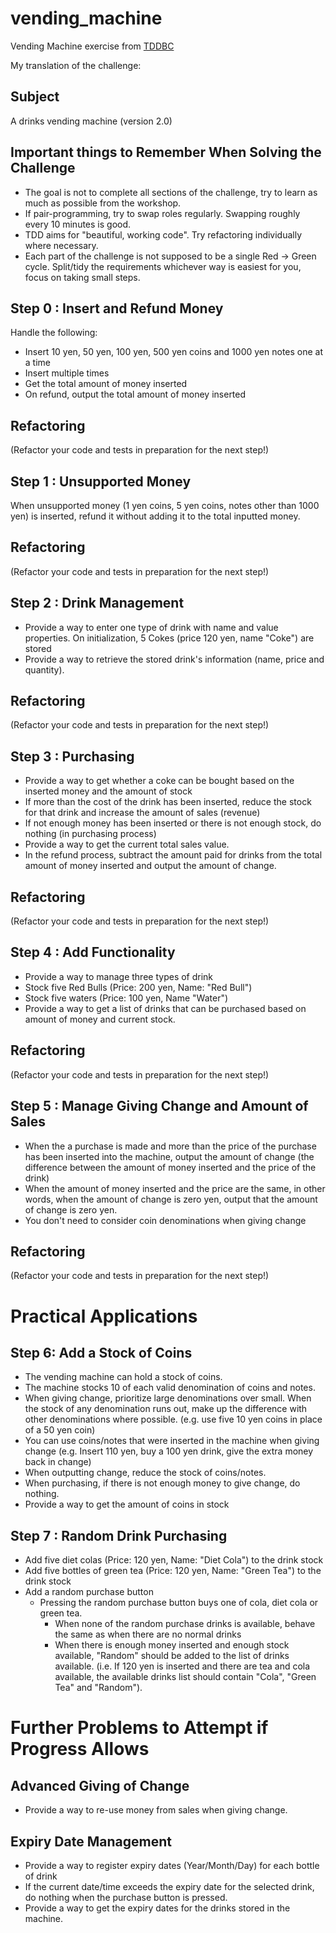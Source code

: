vending_machine
===============

Vending Machine exercise from [TDDBC](http://devtesting.jp/tddbc/?TDDBC%E5%A4%A7%E9%98%AA2.0%2F%E8%AA%B2%E9%A1%8C)

My translation of the challenge:

Subject
-------
A drinks vending machine (version 2.0)

Important things to Remember When Solving the Challenge
-------------------------------------------------------
* The goal is not to complete all sections of the challenge, try to learn as much as possible from the workshop.
* If pair-programming, try to swap roles regularly. Swapping roughly every 10 minutes is good.
* TDD aims for "beautiful, working code". Try refactoring individually where necessary.
* Each part of the challenge is not supposed to be a single Red -> Green cycle. Split/tidy the requirements whichever way is easiest for you, focus on taking small steps.

Step 0 : Insert and Refund Money
--------------------------------
Handle the following:
* Insert 10 yen, 50 yen, 100 yen, 500 yen coins and 1000 yen notes one at a time
* Insert multiple times
* Get the total amount of money inserted
* On refund, output the total amount of money inserted

Refactoring
-----------
(Refactor your code and tests in preparation for the next step!)

Step 1 : Unsupported Money
--------------------------
When unsupported money (1 yen coins, 5 yen coins, notes other than 1000 yen) is inserted, refund it without adding it
to the total inputted money.

Refactoring
-----------
(Refactor your code and tests in preparation for the next step!)

Step 2 : Drink Management
-------------------------
* Provide a way to enter one type of drink with name and value properties. On initialization, 5 Cokes (price 120 yen, name "Coke") are stored
* Provide a way to retrieve the stored drink's information (name, price and quantity).

Refactoring
-----------
(Refactor your code and tests in preparation for the next step!)

Step 3 : Purchasing
-------------------
* Provide a way to get whether a coke can be bought based on the inserted money and the amount of stock
* If more than the cost of the drink has been inserted, reduce the stock for that drink and increase the amount of sales (revenue)
* If not enough money has been inserted or there is not enough stock, do nothing (in purchasing process)
* Provide a way to get the current total sales value.
* In the refund process, subtract the amount paid for drinks from the total amount of money inserted and output the amount of change.

Refactoring
-----------
(Refactor your code and tests in preparation for the next step!)

Step 4 : Add Functionality
--------------------------
* Provide a way to manage three types of drink
 * Stock five Red Bulls (Price: 200 yen, Name: "Red Bull")
 * Stock five waters (Price: 100 yen, Name "Water")
* Provide a way to get a list of drinks that can be purchased based on amount of money and current stock.

Refactoring
-----------
(Refactor your code and tests in preparation for the next step!)

Step 5 : Manage Giving Change and Amount of Sales
-------------------------------------------------
* When the a purchase is made and more than the price of the purchase has been inserted into the machine, output the amount of change (the difference between the amount of money inserted and the price of the drink)
 * When the amount of money inserted and the price are the same, in other words, when the amount of change is zero yen, output that the amount of change is zero yen.
 * You don't need to consider coin denominations when giving change

Refactoring
-----------
(Refactor your code and tests in preparation for the next step!)

Practical Applications
======================
Step 6: Add a Stock of Coins
----------------------------
* The vending machine can hold a stock of coins.
* The machine stocks 10 of each valid denomination of coins and notes.
* When giving change, prioritize large denominations over small. When the stock of any denomination runs out, make up the difference with other denominations where possible. (e.g. use five 10 yen coins in place of a 50 yen coin)
 * You can use coins/notes that were inserted in the machine when giving change (e.g. Insert 110 yen, buy a 100 yen drink, give the extra money back in change)
 * When outputting change, reduce the stock of coins/notes.
* When purchasing, if there is not enough money to give change, do nothing.
* Provide a way to get the amount of coins in stock

Step 7 : Random Drink Purchasing
--------------------------------
* Add five diet colas (Price: 120 yen, Name: "Diet Cola") to the drink stock
* Add five bottles of green tea (Price: 120 yen, Name: "Green Tea") to the drink stock
* Add a random purchase button
  * Pressing the random purchase button buys one of cola, diet cola or green tea.
    * When none of the random purchase drinks is available, behave the same as when there are no normal drinks
    * When there is enough money inserted and enough stock available, "Random" should be added to the list of drinks available. (i.e. If 120 yen is inserted and there are tea and cola available, the available drinks list should contain "Cola", "Green Tea" and "Random").

Further Problems to Attempt if Progress Allows
==============================================
Advanced Giving of Change
-------------------------
* Provide a way to re-use money from sales when giving change.

Expiry Date Management
----------------------
* Provide a way to register expiry dates (Year/Month/Day) for each bottle of drink
* If the current date/time exceeds the expiry date for the selected drink, do nothing when the purchase button is pressed.
* Provide a way to get the expiry dates for the drinks stored in the machine.

